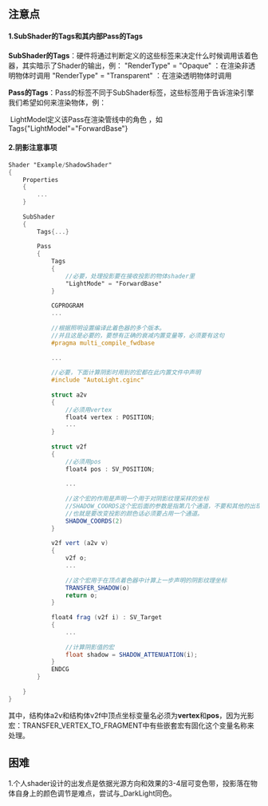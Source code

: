 ## 注意点

#### 1.SubShader的Tags和其内部Pass的Tags

**SubShader的Tags**：硬件将通过判断定义的这些标签来决定什么时候调用该着色器，其实暗示了Shader的输出，例：
								  "RenderType" = "Opaque" ：在渲染非透明物体时调用
								  "RenderType" = "Transparent" ：在渲染透明物体时调用

**Pass的Tags**：Pass的标签不同于SubShader标签，这些标签用于告诉渲染引擎我们希望如何来渲染物体，例：

​						LightModel定义该Pass在渲染管线中的角色 ，如Tags{"LightModel"="ForwardBase"}



#### 2.阴影注意事项

```glsl
Shader "Example/ShadowShader"
{
    Properties
    {
        ...
    }
    
    SubShader
    {
        Tags{...}
        
        Pass
        {
            Tags
            {
                //必要，处理投影要在接收投影的物体shader里
                "LightMode" = "ForwardBase"
            }
            
            CGPROGRAM
			...
                
            //根据照明设置编译此着色器的多个版本。
            //并且这是必要的，要想有正确的衰减内置变量等，必须要有这句
            #pragma multi_compile_fwdbase
            
            ...
                
            //必要，下面计算阴影时用到的宏都在此内置文件中声明
            #include "AutoLight.cginc"
                
            struct a2v
            {
                //必须用vertex
                float4 vertex : POSITION;
                ...
            }
            
            struct v2f
            {
                //必须用pos
                float4 pos : SV_POSITION;
                
                ...
                
                //这个宏的作用是声明一个用于对阴影纹理采样的坐标
                //SHADOW_COORDS这个宏后面的参数是指第几个通道，不要和其他的出现冲突。
                //也就是要改变投影的颜色话必须要占用一个通道。
                SHADOW_COORDS(2)
            }
            
            v2f vert (a2v v)
            {
                v2f o;
                ...
                
                //这个宏用于在顶点着色器中计算上一步声明的阴影纹理坐标
                TRANSFER_SHADOW(o)
                return o;
            }
            
            float4 frag (v2f i) : SV_Target
            {
                ...
                    
                //计算阴影值的宏    
                float shadow = SHADOW_ATTENUATION(i);
            }
            ENDCG
        }
        
    }
}
```

其中，结构体a2v和结构体v2f中顶点坐标变量名必须为**vertex**和**pos**，因为光影宏：TRANSFER_VERTEX_TO_FRAGMENT中有些嵌套宏有固化这个变量名称来处理。



## 困难

1.个人shader设计的出发点是依据光源方向和效果的3-4层可变色带，投影落在物体自身上的颜色调节是难点，尝试与_DarkLight同色。